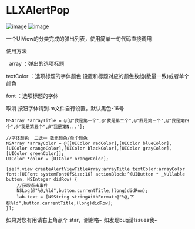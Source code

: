 # LLXAlertPop
![image](https://github.com/lilinxuan/LLXAlertPop/blob/master/弹出选项.gif)
![image](https://github.com/lilinxuan/LLXAlertPop/blob/master/图片文字.png)

一个UIView的分类完成的弹出列表，使用简单一句代码直接调用

使用方法

   
array ：弹出的选项标题
     
textColor ：选项标题的字体颜色 设置和标题对应的颜色数组(数量一致)或者单个颜色
     
font ：选项标题的字体
     
取消 按钮字体请到.m文件自行设置。默认黑色-16号
     
    
    NSArray *arrayTitle = @[@"我是第一个",@"我是第二个",@"我是第三个",@"我是第四个",@"我是第五个",@"我是第N..."];
    
    //字体颜色  二选一 数组颜色/单个颜色
    NSArray *arrayColor = @[[UIColor redColor],[UIColor blueColor],[UIColor orangeColor],[UIColor blackColor],[UIColor grayColor],[UIColor greenColor]];
    UIColor *color = [UIColor orangeColor];
    
    [self.view createAlertViewTitleArray:arrayTitle textColor:arrayColor font:[UIFont systemFontOfSize:16] actionBlock:^(UIButton * _Nullable button, NSInteger didRow) {
        //获取点击事件
        NSLog(@"%@,%ld",button.currentTitle,(long)didRow);
        lab.text = [NSString stringWithFormat:@"%@,下标%ld",button.currentTitle,(long)didRow];
    }];
		
		
如果对您有用请右上角点个 star，谢谢咯~
如发现bug请lssues我~
	
